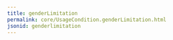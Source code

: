 ```yaml
---
title: genderLimitation
permalink: core/UsageCondition.genderLimitation.html
jsonid: genderlimitation
---
```

